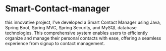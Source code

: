 # Smart-Contact-manager
 this innovative project, I've developed a Smart Contact Manager using Java, Spring Boot, Spring MVC, Spring Security, and MySQL database technologies. This comprehensive system enables users to efficiently organize and manage their personal contacts with ease, offering a seamless experience from signup to contact management.
